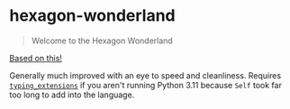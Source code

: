 # hexagon-wonderland

> Welcome to the Hexagon Wonderland

[Based on this!](http://www.redblobgames.com/grids/hexagons/)

Generally much improved with an eye to speed and cleanliness. Requires [`typing_extensions`](https://pypi.org/project/typing_extensions/) if you aren't running Python 3.11 because `Self` took far too long to add into the language.
